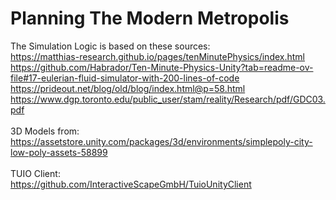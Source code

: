 # Planning The Modern Metropolis

The Simulation Logic is based on these sources:<br>
https://matthias-research.github.io/pages/tenMinutePhysics/index.html <br>
https://github.com/Habrador/Ten-Minute-Physics-Unity?tab=readme-ov-file#17-eulerian-fluid-simulator-with-200-lines-of-code <br>
https://prideout.net/blog/old/blog/index.html@p=58.html <br>
https://www.dgp.toronto.edu/public_user/stam/reality/Research/pdf/GDC03.pdf <br>
<br>
3D Models from:<br>
https://assetstore.unity.com/packages/3d/environments/simplepoly-city-low-poly-assets-58899 <br>
<br>
TUIO Client:<br>
https://github.com/InteractiveScapeGmbH/TuioUnityClient <br>
